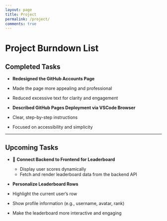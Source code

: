 ```yaml
---
layout: page
title: Project
permalink: /project/
comments: true
---
```


#  Project Burndown List

##  Completed Tasks
-  **Redesigned the GitHub Accounts Page**
  - Made the page more appealing and professional
  - Reduced excessive text for clarity and engagement

-  **Described GitHub Pages Deployment via VSCode Browser**
  - Clear, step-by-step instructions
  - Focused on accessibility and simplicity

---

##  Upcoming Tasks
- 🔗 **Connect Backend to Frontend for Leaderboard**
  - Display user scores dynamically
  - Fetch and render leaderboard data from the backend API

-  **Personalize Leaderboard Rows**
  - Highlight the current user’s row
  - Show profile information (e.g., username, avatar, rank)
  - Make the leaderboard more interactive and engaging
